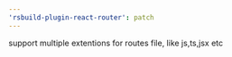 ```yaml
---
'rsbuild-plugin-react-router': patch
---
```


support multiple extentions for routes file, like js,ts,jsx etc
